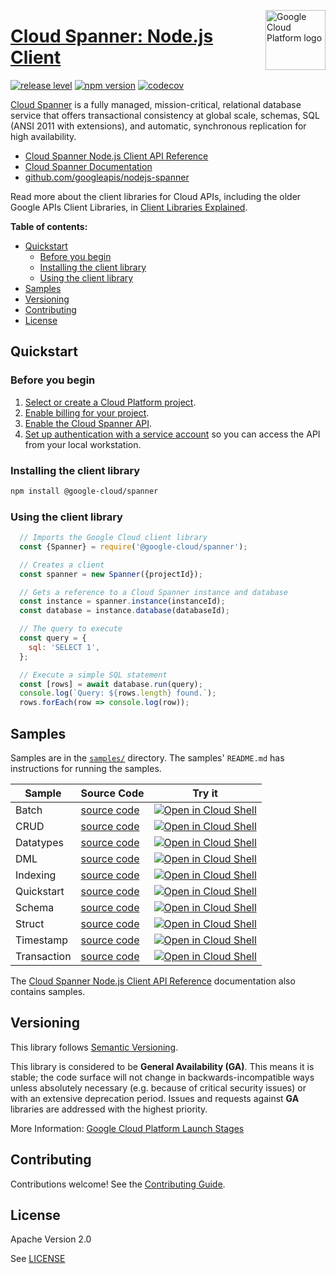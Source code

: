 [//]: # "This README.md file is auto-generated, all changes to this file will be lost."
[//]: # "To regenerate it, use `python -m synthtool`."
<img src="https://avatars2.githubusercontent.com/u/2810941?v=3&s=96" alt="Google Cloud Platform logo" title="Google Cloud Platform" align="right" height="96" width="96"/>

# [Cloud Spanner: Node.js Client](https://github.com/googleapis/nodejs-spanner)

[![release level](https://img.shields.io/badge/release%20level-general%20availability%20%28GA%29-brightgreen.svg?style=flat)](https://cloud.google.com/terms/launch-stages)
[![npm version](https://img.shields.io/npm/v/@google-cloud/spanner.svg)](https://www.npmjs.org/package/@google-cloud/spanner)
[![codecov](https://img.shields.io/codecov/c/github/googleapis/nodejs-spanner/master.svg?style=flat)](https://codecov.io/gh/googleapis/nodejs-spanner)




[Cloud Spanner](https://cloud.google.com/spanner/docs/) is a fully managed, mission-critical, relational database service that
offers transactional consistency at global scale, schemas, SQL (ANSI 2011 with extensions),
and automatic, synchronous replication for high availability.


* [Cloud Spanner Node.js Client API Reference][client-docs]
* [Cloud Spanner Documentation][product-docs]
* [github.com/googleapis/nodejs-spanner](https://github.com/googleapis/nodejs-spanner)

Read more about the client libraries for Cloud APIs, including the older
Google APIs Client Libraries, in [Client Libraries Explained][explained].

[explained]: https://cloud.google.com/apis/docs/client-libraries-explained

**Table of contents:**


* [Quickstart](#quickstart)
  * [Before you begin](#before-you-begin)
  * [Installing the client library](#installing-the-client-library)
  * [Using the client library](#using-the-client-library)
* [Samples](#samples)
* [Versioning](#versioning)
* [Contributing](#contributing)
* [License](#license)

## Quickstart

### Before you begin

1.  [Select or create a Cloud Platform project][projects].
1.  [Enable billing for your project][billing].
1.  [Enable the Cloud Spanner API][enable_api].
1.  [Set up authentication with a service account][auth] so you can access the
    API from your local workstation.

### Installing the client library

```bash
npm install @google-cloud/spanner
```


### Using the client library

```javascript
  // Imports the Google Cloud client library
  const {Spanner} = require('@google-cloud/spanner');

  // Creates a client
  const spanner = new Spanner({projectId});

  // Gets a reference to a Cloud Spanner instance and database
  const instance = spanner.instance(instanceId);
  const database = instance.database(databaseId);

  // The query to execute
  const query = {
    sql: 'SELECT 1',
  };

  // Execute a simple SQL statement
  const [rows] = await database.run(query);
  console.log(`Query: ${rows.length} found.`);
  rows.forEach(row => console.log(row));

```



## Samples

Samples are in the [`samples/`](https://github.com/googleapis/nodejs-spanner/tree/master/samples) directory. The samples' `README.md`
has instructions for running the samples.

| Sample                      | Source Code                       | Try it |
| --------------------------- | --------------------------------- | ------ |
| Batch | [source code](https://github.com/googleapis/nodejs-spanner/blob/master/samples/batch.js) | [![Open in Cloud Shell][shell_img]](https://console.cloud.google.com/cloudshell/open?git_repo=https://github.com/googleapis/nodejs-spanner&page=editor&open_in_editor=samples/batch.js,samples/README.md) |
| CRUD | [source code](https://github.com/googleapis/nodejs-spanner/blob/master/samples/crud.js) | [![Open in Cloud Shell][shell_img]](https://console.cloud.google.com/cloudshell/open?git_repo=https://github.com/googleapis/nodejs-spanner&page=editor&open_in_editor=samples/crud.js,samples/README.md) |
| Datatypes | [source code](https://github.com/googleapis/nodejs-spanner/blob/master/samples/datatypes.js) | [![Open in Cloud Shell][shell_img]](https://console.cloud.google.com/cloudshell/open?git_repo=https://github.com/googleapis/nodejs-spanner&page=editor&open_in_editor=samples/datatypes.js,samples/README.md) |
| DML | [source code](https://github.com/googleapis/nodejs-spanner/blob/master/samples/dml.js) | [![Open in Cloud Shell][shell_img]](https://console.cloud.google.com/cloudshell/open?git_repo=https://github.com/googleapis/nodejs-spanner&page=editor&open_in_editor=samples/dml.js,samples/README.md) |
| Indexing | [source code](https://github.com/googleapis/nodejs-spanner/blob/master/samples/indexing.js) | [![Open in Cloud Shell][shell_img]](https://console.cloud.google.com/cloudshell/open?git_repo=https://github.com/googleapis/nodejs-spanner&page=editor&open_in_editor=samples/indexing.js,samples/README.md) |
| Quickstart | [source code](https://github.com/googleapis/nodejs-spanner/blob/master/samples/quickstart.js) | [![Open in Cloud Shell][shell_img]](https://console.cloud.google.com/cloudshell/open?git_repo=https://github.com/googleapis/nodejs-spanner&page=editor&open_in_editor=samples/quickstart.js,samples/README.md) |
| Schema | [source code](https://github.com/googleapis/nodejs-spanner/blob/master/samples/schema.js) | [![Open in Cloud Shell][shell_img]](https://console.cloud.google.com/cloudshell/open?git_repo=https://github.com/googleapis/nodejs-spanner&page=editor&open_in_editor=samples/schema.js,samples/README.md) |
| Struct | [source code](https://github.com/googleapis/nodejs-spanner/blob/master/samples/struct.js) | [![Open in Cloud Shell][shell_img]](https://console.cloud.google.com/cloudshell/open?git_repo=https://github.com/googleapis/nodejs-spanner&page=editor&open_in_editor=samples/struct.js,samples/README.md) |
| Timestamp | [source code](https://github.com/googleapis/nodejs-spanner/blob/master/samples/timestamp.js) | [![Open in Cloud Shell][shell_img]](https://console.cloud.google.com/cloudshell/open?git_repo=https://github.com/googleapis/nodejs-spanner&page=editor&open_in_editor=samples/timestamp.js,samples/README.md) |
| Transaction | [source code](https://github.com/googleapis/nodejs-spanner/blob/master/samples/transaction.js) | [![Open in Cloud Shell][shell_img]](https://console.cloud.google.com/cloudshell/open?git_repo=https://github.com/googleapis/nodejs-spanner&page=editor&open_in_editor=samples/transaction.js,samples/README.md) |



The [Cloud Spanner Node.js Client API Reference][client-docs] documentation
also contains samples.

## Versioning

This library follows [Semantic Versioning](http://semver.org/).


This library is considered to be **General Availability (GA)**. This means it
is stable; the code surface will not change in backwards-incompatible ways
unless absolutely necessary (e.g. because of critical security issues) or with
an extensive deprecation period. Issues and requests against **GA** libraries
are addressed with the highest priority.





More Information: [Google Cloud Platform Launch Stages][launch_stages]

[launch_stages]: https://cloud.google.com/terms/launch-stages

## Contributing

Contributions welcome! See the [Contributing Guide](https://github.com/googleapis/nodejs-spanner/blob/master/CONTRIBUTING.md).

## License

Apache Version 2.0

See [LICENSE](https://github.com/googleapis/nodejs-spanner/blob/master/LICENSE)

[client-docs]: https://googleapis.dev/nodejs/spanner/latest
[product-docs]: https://cloud.google.com/spanner/docs/
[shell_img]: https://gstatic.com/cloudssh/images/open-btn.png
[projects]: https://console.cloud.google.com/project
[billing]: https://support.google.com/cloud/answer/6293499#enable-billing
[enable_api]: https://console.cloud.google.com/flows/enableapi?apiid=spanner.googleapis.com
[auth]: https://cloud.google.com/docs/authentication/getting-started
